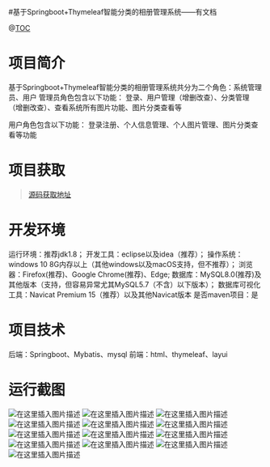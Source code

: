 #基于Springboot+Thymeleaf智能分类的相册管理系统——有文档

@[TOC](基于Springboot+Thymeleaf智能分类的相册管理系统——有文档)
# 项目简介
基于Springboot+Thymeleaf智能分类的相册管理系统共分为二个角色：系统管理员、用户
管理员角色包含以下功能： 
登录、用户管理（增删改查）、分类管理（增删改查）、查看系统所有图片功能、图片分类查看等

用户角色包含以下功能： 
登录注册、个人信息管理、个人图片管理、图片分类查看等功能

 # 项目获取
> [源码获取地址](http://www.manoncode.cn/details?id=103)

 
# 开发环境

运行环境：推荐jdk1.8；
开发工具：eclipse以及idea（推荐）；
操作系统：windows 10 8G内存以上（其他windows以及macOS支持，但不推荐）；
浏览器：Firefox(推荐)、Google Chrome(推荐)、Edge;
数据库：MySQL8.0(推荐)及其他版本（支持，但容易异常尤其MySQL5.7（不含）以下版本）；
数据库可视化工具：Navicat Premium 15（推荐）以及其他Navicat版本
是否maven项目：是


 # 项目技术
 
后端：Springboot、Mybatis、mysql
前端：html、thymeleaf、layui

 # 运行截图
 ![在这里插入图片描述](https://img-blog.csdnimg.cn/8979c0da72d143e0b30c898dcad3073e.png#pic_center)
![在这里插入图片描述](https://img-blog.csdnimg.cn/e7b01f6517314954bc1fc84b99dc051c.png#pic_center)
![在这里插入图片描述](https://img-blog.csdnimg.cn/0ac4f1f0cd924e7f9b50df44b651e949.png#pic_center)
![在这里插入图片描述](https://img-blog.csdnimg.cn/77be65eaab1049989b74a5d88fc5f74d.png#pic_center)
![在这里插入图片描述](https://img-blog.csdnimg.cn/7791dbd5b83846578dfc047694af1bcd.png#pic_center)
![在这里插入图片描述](https://img-blog.csdnimg.cn/7296722f4c194585bf7c3447fc50d988.png#pic_center)
![在这里插入图片描述](https://img-blog.csdnimg.cn/c635c6f3bf634c3daf13c3668a737ca0.png#pic_center)
![在这里插入图片描述](https://img-blog.csdnimg.cn/6fd448f58ea841e6aa7fca2263e9e20e.png#pic_center)
![在这里插入图片描述](https://img-blog.csdnimg.cn/e2989e5e7b854916a9ba93f81f0e759f.png#pic_center)
![在这里插入图片描述](https://img-blog.csdnimg.cn/e3c8e96b54c44ffa929abe8685f9ca08.png#pic_center)
![在这里插入图片描述](https://img-blog.csdnimg.cn/51e474b2853543308b2b65f86d2a50f3.png#pic_center)
![在这里插入图片描述](https://img-blog.csdnimg.cn/43253db49f52440a9631f8db4a7b7f2b.png#pic_center)
![在这里插入图片描述](https://img-blog.csdnimg.cn/1afdea73811a4cc48c3f8f6de3b5372b.png#pic_center)

